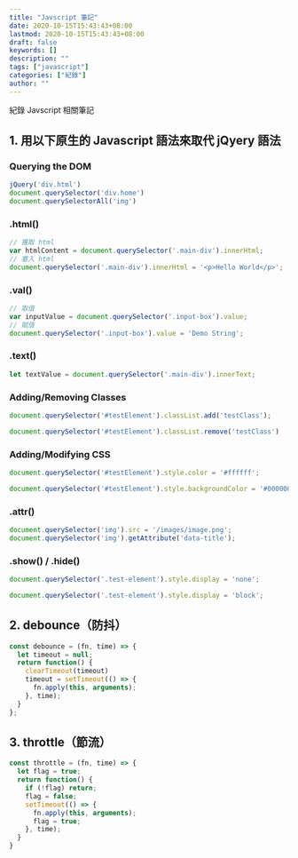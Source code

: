 ```yaml
---
title: "Javscript 筆記"
date: 2020-10-15T15:43:43+08:00
lastmod: 2020-10-15T15:43:43+08:00
draft: false
keywords: []
description: ""
tags: ["javascript"]
categories: ["紀錄"]
author: ""
---
```

 
紀錄 Javscript 相關筆記

<!--more-->

## 1. 用以下原生的 Javascript 語法來取代 jQyery 語法

### Querying the DOM

```javascript
jQuery('div.html')
document.querySelector('div.home')
document.querySelectorAll('img')
```

### .html()

```javascript
// 獲取 html
var htmlContent = document.querySelector('.main-div').innerHtml;
// 塞入 html
document.querySelector('.main-div').innerHtml = '<p>Hello World</p>';
```

### .val()

```javascript
// 取值
var inputValue = document.querySelector('.input-box').value;
// 賦值
document.querySelector('.input-box').value = 'Demo String';
```

### .text()

```javascript
let textValue = document.querySelector('.main-div').innerText;
```

### Adding/Removing Classes

```javascript
document.querySelector('#testElement').classList.add('testClass');

document.querySelector('#testElement').classList.remove('testClass')
```

### Adding/Modifying CSS

```javascript
document.querySelector('#testElement').style.color = '#ffffff';

document.querySelector('#testElement').style.backgroundColor = '#000000';
```

### .attr()

```javascript
document.querySelector('img').src = '/images/image.png';
document.querySelector('img').getAttribute('data-title');
```

### .show() / .hide()

```javascript
document.querySelector('.test-element').style.display = 'none';

document.querySelector('.test-element').style.display = 'block';
```

## 2. debounce（防抖）

```javascript
const debounce = (fn, time) => {
  let timeout = null;
  return function() {
    clearTimeout(timeout)
    timeout = setTimeout(() => {
      fn.apply(this, arguments);
    }, time);
  }
};
```

## 3. throttle（節流）

```javascript
const throttle = (fn, time) => {
  let flag = true;
  return function() {
    if (!flag) return;
    flag = false;
    setTimeout(() => {
      fn.apply(this, arguments);
      flag = true;
    }, time);
  }
}
```